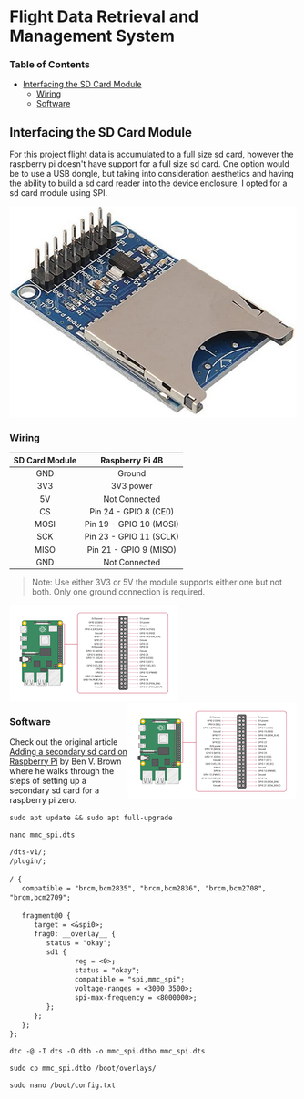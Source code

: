 # Flight Data Retrieval and Management System

### Table of Contents
- [Interfacing the SD Card Module](https://github.com/RyanHiatt/flight_data_manager#interfacing-the-sd-card-module)
    - [Wiring](https://github.com/RyanHiatt/flight_data_manager#wiring)
    - [Software](https://github.com/RyanHiatt/flight_data_manager#software)




## Interfacing the SD Card Module

For this project flight data is accumulated to a full size sd card, however the raspberry pi doesn't have support for a
full size sd card. One option would be to use a USB dongle, but taking into consideration aesthetics and having the
ability to build a sd card reader into the device enclosure, I opted for a sd card module using SPI.

[![SD Card Module](/static/images/sd_card_module.png)](https://www.amazon.com/dp/B07XGQ863W?psc=1&ref=ppx_yo2_dt_b_product_details)

### Wiring

| SD Card Module  |     Raspberry Pi 4B     |   
|:---------------:|:-----------------------:|
|       GND       |         Ground          |
|       3V3       |        3V3 power        |
|       5V        |      Not Connected      |
|       CS        |  Pin 24 - GPIO 8 (CE0)  |
|      MOSI       | Pin 19 - GPIO 10 (MOSI) |
|       SCK       | Pin 23 - GPIO 11 (SCLK) |
|      MISO       | Pin 21 - GPIO 9 (MISO)  |
|       GND       |      Not Connected      |

> Note: Use either 3V3 or 5V the module supports either one but not both. Only one ground connection is required.

[![Raspberry Pi 4B Pinout ><](/static/images/raspberry_pi_4_pinout.png)](https://www.raspberrypi.com/documentation/computers/os.html)
<img style="float: right;" src="/static/images/raspberry_pi_4_pinout.png">

### Software

Check out the original article [Adding a secondary sd card on Raspberry Pi](https://ralimtek.com/posts/2016/2016-12-10-raspberry_pi_secondary_sd_card/) 
by Ben V. Brown where he walks through the steps of setting up a secondary sd card for a raspberry pi zero.

```shell
sudo apt update && sudo apt full-upgrade
```

```shell
nano mmc_spi.dts
```


```text
/dts-v1/;
/plugin/;

/ {
   compatible = "brcm,bcm2835", "brcm,bcm2836", "brcm,bcm2708", "brcm,bcm2709";

   fragment@0 {
      target = <&spi0>;
      frag0: __overlay__ {
         status = "okay";
         sd1 {
                reg = <0>;
                status = "okay";
                compatible = "spi,mmc_spi";
                voltage-ranges = <3000 3500>;
                spi-max-frequency = <8000000>;
         };
      };
   };
};
```

```shell
dtc -@ -I dts -O dtb -o mmc_spi.dtbo mmc_spi.dts
```


```shell
sudo cp mmc_spi.dtbo /boot/overlays/
```


```shell
sudo nano /boot/config.txt
```


